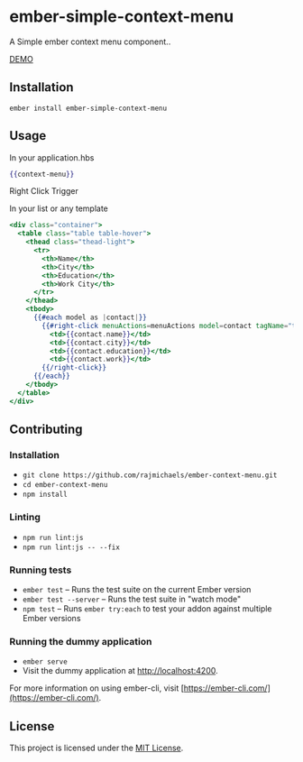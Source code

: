 ember-simple-context-menu
==============================================================================

A Simple ember context menu component..

[DEMO](https://rajmichaels.netlify.com/)

Installation
------------------------------------------------------------------------------

```
ember install ember-simple-context-menu
```


Usage
------------------------------------------------------------------------------


In your application.hbs

```handlebars
{{context-menu}}
```

Right Click Trigger

In your list or any template

```handlebars
<div class="container">
  <table class="table table-hover">
    <thead class="thead-light">
      <tr>
        <th>Name</th>
        <th>City</th>
        <th>Education</th>
        <th>Work City</th>
      </tr>
    </thead>
    <tbody>
      {{#each model as |contact|}}
        {{#right-click menuActions=menuActions model=contact tagName="tr"}}
          <td>{{contact.name}}</td>
          <td>{{contact.city}}</td>
          <td>{{contact.education}}</td>
          <td>{{contact.work}}</td>
        {{/right-click}}
      {{/each}}
    </tbody>
  </table>
</div>
```


Contributing
------------------------------------------------------------------------------

### Installation

* `git clone https://github.com/rajmichaels/ember-context-menu.git`
* `cd ember-context-menu`
* `npm install`

### Linting

* `npm run lint:js`
* `npm run lint:js -- --fix`

### Running tests

* `ember test` – Runs the test suite on the current Ember version
* `ember test --server` – Runs the test suite in "watch mode"
* `npm test` – Runs `ember try:each` to test your addon against multiple Ember versions

### Running the dummy application

* `ember serve`
* Visit the dummy application at [http://localhost:4200](http://localhost:4200).

For more information on using ember-cli, visit [https://ember-cli.com/](https://ember-cli.com/).

License
------------------------------------------------------------------------------

This project is licensed under the [MIT License](LICENSE.md).
